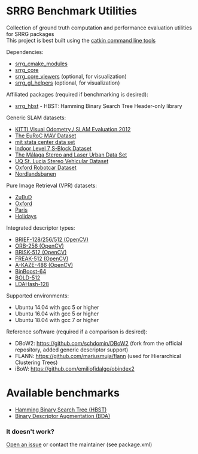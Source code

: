 # SRRG Benchmark Utilities
Collection of ground truth computation and performance evaluation utilities for SRRG packages <br>
This project is best built using the [catkin command line tools](https://catkin-tools.readthedocs.io)

Dependencies: <br>
- [srrg_cmake_modules](https://gitlab.com/srrg-software/srrg_cmake_modules)
- [srrg_core](https://gitlab.com/srrg-software/srrg_core)
- [srrg_core_viewers](https://gitlab.com/srrg-software/srrg_core_viewers) (optional, for visualization)
- [srrg_gl_helpers](https://gitlab.com/srrg-software/srrg_gl_helpers) (optional, for visualization)

Affiliated packages (required if benchmarking is desired): <br>
- [srrg_hbst](https://gitlab.com/srrg-software/srrg_hbst) - HBST: Hamming Binary Search Tree Header-only library <br>

Generic SLAM datasets: <br>
- [KITTI Visual Odometry / SLAM Evaluation 2012](http://www.cvlibs.net/datasets/kitti/eval_odometry.php)
- [The EuRoC MAV Dataset](https://projects.asl.ethz.ch/datasets/doku.php?id=kmavvisualinertialdatasets)
- [mit stata center data set](http://projects.csail.mit.edu/stata/downloads.php)
- [Indoor Level 7 S-Block Dataset](https://wiki.qut.edu.au/display/cyphy/Indoor+Level+7+S-Block+Dataset)
- [The Málaga Stereo and Laser Urban Data Set](https://www.mrpt.org/MalagaUrbanDataset)
- [UQ St. Lucia Stereo Vehicular Dataset](http://asrl.utias.utoronto.ca/~mdw/uqstluciadataset.html)
- [Oxford Robotcar Dataset](http://robotcar-dataset.robots.ox.ac.uk/)
- [Nordlandsbanen](https://nrkbeta.no/2013/01/15/nordlandsbanen-minute-by-minute-season-by-season/)

Pure Image Retrieval (VPR) datasets:

- [ZuBuD](http://www.vision.ee.ethz.ch/en/datasets)
- [Oxford](http://www.robots.ox.ac.uk/~vgg/data/oxbuildings/)
- [Paris](http://www.robots.ox.ac.uk/~vgg/data/parisbuildings/)
- [Holidays](http://lear.inrialpes.fr/~jegou/data.php)

Integrated descriptor types:

- [BRIEF-128/256/512 (OpenCV)](https://cvlab.epfl.ch/research/detect/brief)
- [ORB-256 (OpenCV)](https://ieeexplore.ieee.org/document/6126544/)
- [BRISK-512 (OpenCV)](https://ieeexplore.ieee.org/document/6126542/)
- [FREAK-512 (OpenCV)](https://ieeexplore.ieee.org/abstract/document/6247715/)
- [A-KAZE-486 (OpenCV)](https://github.com/pablofdezalc/akaze)
- [BinBoost-64](https://cvlab.epfl.ch/research/detect/binboost)
- [BOLD-512](https://github.com/vbalnt/bold)
- [LDAHash-128](https://cvlab.epfl.ch/research/detect/ldahash)

Supported environments: <br>
- Ubuntu 14.04 with gcc 5 or higher
- Ubuntu 16.04 with gcc 5 or higher
- Ubuntu 18.04 with gcc 7 or higher

Reference software (required if a comparison is desired): <br>
- DBoW2: https://github.com/schdomin/DBoW2 (fork from the official repository, added generic descriptor support)
- FLANN: https://github.com/mariusmuja/flann (used for Hierarchical Clustering Trees)
- iBoW: https://github.com/emiliofidalgo/obindex2

# Available benchmarks
- [Hamming Binary Search Tree (HBST)](https://gitlab.com/srrg-software/srrg_bench/tree/master/src/hbst)
- [Binary Descriptor Augmentation (BDA)](https://gitlab.com/srrg-software/srrg_bench/tree/master/src/bda)

### It doesn't work? ###
[Open an issue](https://gitlab.com/srrg-software/srrg_bench/issues) or contact the maintainer (see package.xml)
